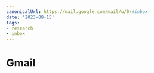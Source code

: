 ```yaml
---
canonicalUrl: https://mail.google.com/mail/u/0/#inbox
date: '2023-08-15'
tags:
- research
- inbox
---
```


# Gmail